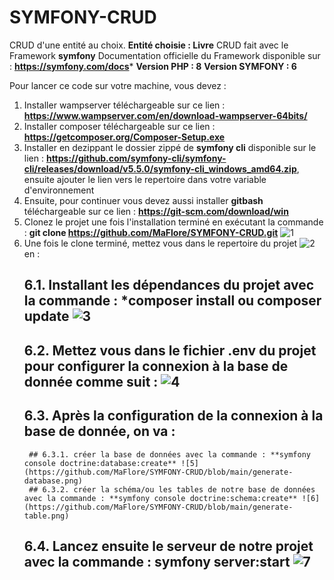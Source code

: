 # SYMFONY-CRUD
CRUD d'une entité au choix. **Entité choisie : Livre**
CRUD fait avec le Framework **symfony**
Documentation officielle du Framework disponible sur : **https://symfony.com/docs***
**Version PHP : 8**
**Version SYMFONY : 6**

Pour lancer ce code sur votre machine, vous devez :
1. Installer wampserver téléchargeable sur ce lien : **https://www.wampserver.com/en/download-wampserver-64bits/**
2. Installer composer téléchargeable sur ce lien : **https://getcomposer.org/Composer-Setup.exe**
3. Installer en dezippant le dossier zippé de **symfony cli** disponible sur le lien : **https://github.com/symfony-cli/symfony-cli/releases/download/v5.5.0/symfony-cli_windows_amd64.zip**, ensuite ajouter le lien vers le repertoire dans votre variable d'environnement
4. Ensuite, pour continuer vous devez aussi installer **gitbash** téléchargeable sur ce lien : **https://git-scm.com/download/win**
5. Clonez le projet une fois l'installation terminé en exécutant la commande : **git clone https://github.com/MaFlore/SYMFONY-CRUD.git** ![1](https://github.com/MaFlore/SYMFONY-CRUD/blob/main/git-clone.png)
6. Une fois le clone terminé, mettez vous dans le repertoire du projet ![2](https://github.com/MaFlore/SYMFONY-CRUD/blob/main/repertoire-symfony-crud.png) en :
    ## 6.1. Installant les dépendances du projet avec la commande : ***composer install** ou **composer update** ![3](https://github.com/MaFlore/SYMFONY-CRUD/blob/main/composer-install.png)
    ## 6.2. Mettez vous dans le fichier .env du projet pour configurer la connexion à la base de donnée comme suit : ![4](https://github.com/MaFlore/SYMFONY-CRUD/blob/main/env.png)
    ## 6.3. Après la configuration de la connexion à la base de donnée, on va :
        ## 6.3.1. créer la base de données avec la commande : **symfony console doctrine:database:create** ![5](https://github.com/MaFlore/SYMFONY-CRUD/blob/main/generate-database.png)
        ## 6.3.2. créer la schéma/ou les tables de notre base de données avec la commande : **symfony console doctrine:schema:create** ![6](https://github.com/MaFlore/SYMFONY-CRUD/blob/main/generate-table.png)
    ## 6.4. Lancez ensuite le serveur de notre projet avec la commande : **symfony server:start** ![7](https://github.com/MaFlore/SYMFONY-CRUD/blob/main/launch-server.png)